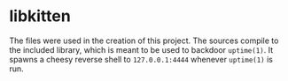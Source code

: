 libkitten
=========
The files were used in the creation of this project.  The sources compile to
the included library, which is meant to be used to backdoor `uptime(1)`.  It
spawns a cheesy reverse shell to `127.0.0.1:4444` whenever `uptime(1)` is run.
